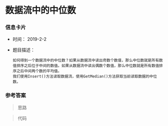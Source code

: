 # 数据流中的中位数 

### 信息卡片 

- 时间： 2019-2-2

- 题目描述：

  ```
  如何得到一个数据流中的中位数？如果从数据流中读出奇数个数值，那么中位数就是所有数值排序之后位于中间的数值。如果从数据流中读出偶数个数值，那么中位数就是所有数值排序之后中间两个数的平均值。
  我们使用Insert()方法读取数据流，使用GetMedian()方法获取当前读取数据的中位数。
  ```

  

### 参考答案

> 思路





> 代码

```java

```

